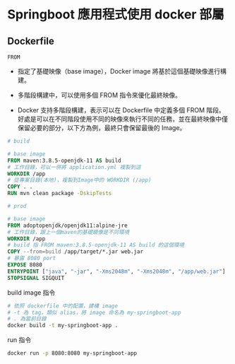 # Springboot 應用程式使用 docker 部屬

## Dockerfile
`FROM`  
* 指定了基礎映像（base image），Docker image 將基於這個基礎映像進行構建。

* 多階段構建中，可以使用多個 FROM 指令來優化最終映像。

* Docker 支持多階段構建，表示可以在 Dockerfile 中定義多個 FROM 階段。
好處是可以在不同階段使用不同的映像來執行不同的任務，並在最終映像中僅保留必要的部分，以下方為例，最終只會保留最後的 Image。


```dockerfile
# build

# base image
FROM maven:3.8.5-openjdk-11 AS build
# 工作目錄，可以一併將 application.yml 複製到這
WORKDIR /app
# 從專案目錄(本地)，複製到Image中的 WORKDIR (/app)
COPY . .
RUN mvn clean package -DskipTests

# prod

# base image
FROM adoptopenjdk/openjdk11:alpine-jre
# 工作目錄，跟上一個maven的基礎鏡像是不同環境
WORKDIR /app
# build 指 FROM maven:3.8.5-openjdk-11 AS build 的這個環境
COPY --from=build /app/target/*.jar web.jar
# 暴露 8080 port
EXPOSE 8080
ENTRYPOINT ["java", "-jar", "-Xms2048m", "-Xms2048m", "/app/web.jar"]
STOPSIGNAL SIGQUIT
```

build image 指令

```sh
# 依照 dockerfile 中的配置，建構 image
# -t 為 tag，類似 alias，將 image 命名為 my-springboot-app
# . 為當前目錄
docker build -t my-springboot-app .
```

run 指令
```sh
docker run -p 8080:8080 my-springboot-app
```
